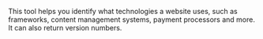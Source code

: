 
This tool helps you identify what technologies a website uses, such as frameworks, content management systems, payment processors and more.
It can also return version numbers.